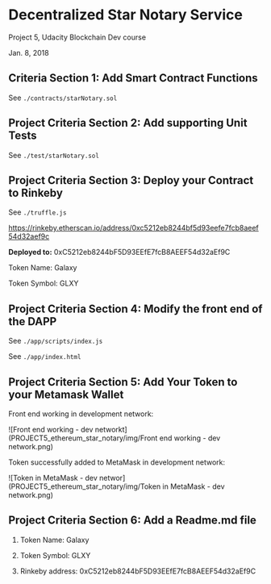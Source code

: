 # Decentralized Star Notary Service 

Project 5, Udacity Blockchain Dev course

Jan. 8, 2018

## Criteria Section 1: Add Smart Contract Functions

See `./contracts/starNotary.sol`

## Project Criteria Section 2: Add supporting Unit Tests

See `./test/starNotary.sol`

## Project Criteria Section 3: Deploy your Contract to Rinkeby

See `./truffle.js`

https://rinkeby.etherscan.io/address/0xc5212eb8244bf5d93eefe7fcb8aeef54d32aef9c

**Deployed to:** 0xC5212eb8244bF5D93EEfE7fcB8AEEF54d32aEf9C

Token Name: Galaxy

Token Symbol: GLXY

## Project Criteria Section 4: Modify the front end of the DAPP

See `./app/scripts/index.js`

See `./app/index.html`

## Project Criteria Section 5: Add Your Token to your Metamask Wallet

Front end working in development network:

![Front end working - dev networkt](PROJECT5_ethereum_star_notary/img/Front end working - dev network.png)

Token successfully added to MetaMask in development network:

![Token in MetaMask - dev networ](PROJECT5_ethereum_star_notary/img/Token in MetaMask - dev network.png)

## Project Criteria Section 6: Add a Readme.md file

1) Token Name: Galaxy

2) Token Symbol: GLXY

3) Rinkeby address: 0xC5212eb8244bF5D93EEfE7fcB8AEEF54d32aEf9C

